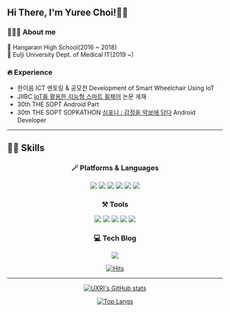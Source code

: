 ## Hi There, I'm Yuree Choi!👍🏻
  
### **👩🏻‍💻 About me**

🏫 Hangaram High School(2016 ~ 2018)  
🏫 Eulji University Dept. of Medical IT(2019 ~)

### **🔥 Experience**
- 한이음 ICT 멘토링 & 공모전 Development of Smart Wheelchair Using IoT
- JIIBC [IoT를 활용한 지능형 스마트 휠체어](http://www.jiibc.kr/bbs/board.php?bo_table=collect_paper&wr_id=3137&yy=2022) 논문 게재  
- 30th THE SOPT Android Part
- 30th THE SOPT SOPKATHON [심포니 : 감정을 악보에 담다](https://github.com/THE-SOPT-SOPKATHON-TEAM6/Symphony-Android) Android Developer
---
  
## 💪🏻 Skills

<div align=center>
  
### 🪄 Platforms & Languages
<img src="https://img.shields.io/badge/Android-3DDC84?style=flat-square&logo=Android&logoColor=white"/> <img src="https://img.shields.io/badge/Python-3776AB?sytle=flat-square&logo=Python&logoColor=white"/> <img src="https://img.shields.io/badge/Kotlin-7F52FF?sytle=flat-square&logo=Kotlin&logoColor=white"/> <img src="https://img.shields.io/badge/C-A8B9CC?sytle=flat-square&logo=C&logoColor=white"/> <img src="https://img.shields.io/badge/C++-00599C?sytle=flat-square&logo=C++&logoColor=white"/> <img src="https://img.shields.io/badge/java-007396?sytle=flat-square&logo=Java&logoColor=white"/>
### ⚒ Tools
<img src="https://img.shields.io/badge/Git-F05032?sytle=flat-square&logo=Git&logoColor=white"/> <img src="https://img.shields.io/badge/Github-181717?sytle=flat-square&logo=Github&logoColor=white"/> <img src="https://img.shields.io/badge/GitKraken-179287?sytle=flat-square&logo=GitKraken&logoColor=white"/> <img src="https://img.shields.io/badge/Notion-000000?sytle=flat-square&logo=Notion&logoColor=white"/> <img src="https://img.shields.io/badge/Postman-FF6C37?sytle=flat-square&logo=Postman&logoColor=white"/> 
### 💻 Tech Blog
  <a href="https://velog.io/@uxri/"><img src="https://img.shields.io/badge/velog-20C997?style=flat-square&logo=velog&logoColor=white&link=https://velog.io/@uxri/"/></a>
  
[![Hits](https://hits.seeyoufarm.com/api/count/incr/badge.svg?url=https://github.com/uxri)](https://hits.seeyoufarm.com)
  
--- 
  
[![UXRI's GitHub stats](https://github-readme-stats.vercel.app/api?username=uxri&show_icons=true&theme=dracula)](https://github.com/uxri/github-readme-stats)
  
[![Top Langs](https://github-readme-stats.vercel.app/api/top-langs/?username=uxri&langs_count=10&layout=compact&theme=dark)](https://github.com/uxri)
  
   </div>
 
 
